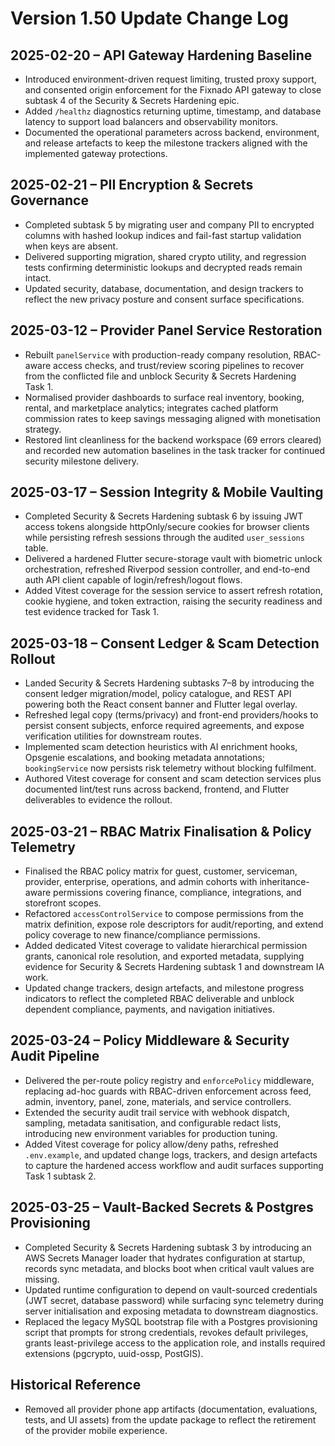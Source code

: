 # Version 1.50 Update Change Log

## 2025-02-20 – API Gateway Hardening Baseline
- Introduced environment-driven request limiting, trusted proxy support, and consented origin enforcement for the Fixnado API gateway to close subtask 4 of the Security & Secrets Hardening epic.
- Added `/healthz` diagnostics returning uptime, timestamp, and database latency to support load balancers and observability monitors.
- Documented the operational parameters across backend, environment, and release artefacts to keep the milestone trackers aligned with the implemented gateway protections.

## 2025-02-21 – PII Encryption & Secrets Governance
- Completed subtask 5 by migrating user and company PII to encrypted columns with hashed lookup indices and fail-fast startup validation when keys are absent.
- Delivered supporting migration, shared crypto utility, and regression tests confirming deterministic lookups and decrypted reads remain intact.
- Updated security, database, documentation, and design trackers to reflect the new privacy posture and consent surface specifications.

## 2025-03-12 – Provider Panel Service Restoration
- Rebuilt `panelService` with production-ready company resolution, RBAC-aware access checks, and trust/review scoring pipelines to recover from the conflicted file and unblock Security & Secrets Hardening Task 1.
- Normalised provider dashboards to surface real inventory, booking, rental, and marketplace analytics; integrates cached platform commission rates to keep savings messaging aligned with monetisation strategy.
- Restored lint cleanliness for the backend workspace (69 errors cleared) and recorded new automation baselines in the task tracker for continued security milestone delivery.

## 2025-03-17 – Session Integrity & Mobile Vaulting
- Completed Security & Secrets Hardening subtask 6 by issuing JWT access tokens alongside httpOnly/secure cookies for browser clients while persisting refresh sessions through the audited `user_sessions` table.
- Delivered a hardened Flutter secure-storage vault with biometric unlock orchestration, refreshed Riverpod session controller, and end-to-end auth API client capable of login/refresh/logout flows.
- Added Vitest coverage for the session service to assert refresh rotation, cookie hygiene, and token extraction, raising the security readiness and test evidence tracked for Task 1.

## 2025-03-18 – Consent Ledger & Scam Detection Rollout
- Landed Security & Secrets Hardening subtasks 7–8 by introducing the consent ledger migration/model, policy catalogue, and REST API powering both the React consent banner and Flutter legal overlay.
- Refreshed legal copy (terms/privacy) and front-end providers/hooks to persist consent subjects, enforce required agreements, and expose verification utilities for downstream routes.
- Implemented scam detection heuristics with AI enrichment hooks, Opsgenie escalations, and booking metadata annotations; `bookingService` now persists risk telemetry without blocking fulfilment.
- Authored Vitest coverage for consent and scam detection services plus documented lint/test runs across backend, frontend, and Flutter deliverables to evidence the rollout.

## 2025-03-21 – RBAC Matrix Finalisation & Policy Telemetry
- Finalised the RBAC policy matrix for guest, customer, serviceman, provider, enterprise, operations, and admin cohorts with inheritance-aware permissions covering finance, compliance, integrations, and storefront scopes.
- Refactored `accessControlService` to compose permissions from the matrix definition, expose role descriptors for audit/reporting, and extend policy coverage to new finance/compliance permissions.
- Added dedicated Vitest coverage to validate hierarchical permission grants, canonical role resolution, and exported metadata, supplying evidence for Security & Secrets Hardening subtask 1 and downstream IA work.
- Updated change trackers, design artefacts, and milestone progress indicators to reflect the completed RBAC deliverable and unblock dependent compliance, payments, and navigation initiatives.

## 2025-03-24 – Policy Middleware & Security Audit Pipeline
- Delivered the per-route policy registry and `enforcePolicy` middleware, replacing ad-hoc guards with RBAC-driven enforcement across feed, admin, inventory, panel, zone, materials, and service controllers.
- Extended the security audit trail service with webhook dispatch, sampling, metadata sanitisation, and configurable redact lists, introducing new environment variables for production tuning.
- Added Vitest coverage for policy allow/deny paths, refreshed `.env.example`, and updated change logs, trackers, and design artefacts to capture the hardened access workflow and audit surfaces supporting Task 1 subtask 2.

## 2025-03-25 – Vault-Backed Secrets & Postgres Provisioning
- Completed Security & Secrets Hardening subtask 3 by introducing an AWS Secrets Manager loader that hydrates configuration at startup, records sync metadata, and blocks boot when critical vault values are missing.
- Updated runtime configuration to depend on vault-sourced credentials (JWT secret, database password) while surfacing sync telemetry during server initialisation and exposing metadata to downstream diagnostics.
- Replaced the legacy MySQL bootstrap file with a Postgres provisioning script that prompts for strong credentials, revokes default privileges, grants least-privilege access to the application role, and installs required extensions (pgcrypto, uuid-ossp, PostGIS).

## Historical Reference
- Removed all provider phone app artifacts (documentation, evaluations, tests, and UI assets) from the update package to reflect the retirement of the provider mobile experience.
